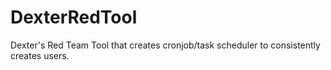# DexterRedTool
Dexter's Red Team Tool that creates cronjob/task scheduler to consistently creates users. 
